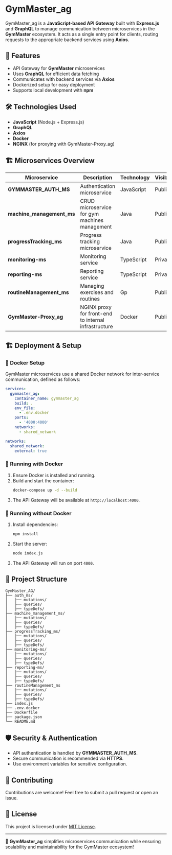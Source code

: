 # GymMaster_ag

GymMaster_ag is a **JavaScript-based API Gateway** built with **Express.js** and **GraphQL** to manage communication between microservices in the **GymMaster** ecosystem. It acts as a single entry point for clients, routing requests to the appropriate backend services using **Axios**.

## 🚀 Features

- API Gateway for **GymMaster** microservices
- Uses **GraphQL** for efficient data fetching
- Communicates with backend services via **Axios**
- Dockerized setup for easy deployment
- Supports local development with **npm**

## 🛠️ Technologies Used

- **JavaScript** (Node.js + Express.js)
- **GraphQL**
- **Axios**
- **Docker**
- **NGINX** (for proxying with GymMaster-Proxy_ag)

## 🏗️ Microservices Overview

| Microservice | Description | Technology | Visibility |
|-------------|-------------|------------|------------|
| **GYMMASTER_AUTH_MS** | Authentication microservice | JavaScript | Public |
| **machine_management_ms** | CRUD microservice for gym machines management | Java | Public |
| **progressTracking_ms** | Progress tracking microservice | Java | Public |
| **monitoring-ms** | Monitoring service | TypeScript | Private |
| **reporting-ms** | Reporting service | TypeScript | Private |
| **routineManagement_ms**| Managing exercises and routines | Gp | Public |
| **GymMaster-Proxy_ag** | NGINX proxy for front-end to internal infrastructure | Docker | Public |

## 🏗️ Deployment & Setup

### 🐳 Docker Setup

GymMaster microservices use a shared Docker network for inter-service communication, defined as follows:

```yaml
services:
  gymmaster_ag:
    container_name: gymmaster_ag
    build: .
    env_file:
      - .env.docker
    ports:
      - '4000:4000'
    networks:
      - shared_network

networks:
  shared_network:
    external: true
```

### 🏃 Running with Docker

1. Ensure Docker is installed and running.
2. Build and start the container:
   ```sh
   docker-compose up -d --build
   ```
3. The API Gateway will be available at `http://localhost:4000`.

### 🔧 Running without Docker

1. Install dependencies:
   ```sh
   npm install
   ```
2. Start the server:
   ```sh
   node index.js
   ```
3. The API Gateway will run on port `4000`.

## 📂 Project Structure

```
GymMaster_AG/
├── auth_ms/
│   ├── mutations/
│   ├── queries/
│   ├── typeDefs/
├── machine_management_ms/
│   ├── mutations/
│   ├── queries/
│   ├── typeDefs/
├── progressTracking_ms/
│   ├── mutations/
│   ├── queries/
│   ├── typeDefs/
├── monitoring-ms/
│   ├── mutations/
│   ├── queries/
│   ├── typeDefs/
├── reporting-ms/
│   ├── mutations/
│   ├── queries/
│   ├── typeDefs/
├── routineManagement_ms
│   ├── mutations/
│   ├── queries/
│   ├── typeDefs/
├── index.js
├── .env.docker
├── Dockerfile
├── package.json
└── README.md
```

## 🛡️ Security & Authentication
- API authentication is handled by **GYMMASTER_AUTH_MS**.
- Secure communication is recommended via **HTTPS**.
- Use environment variables for sensitive configuration.

## 📖 Contributing

Contributions are welcome! Feel free to submit a pull request or open an issue.

## 📜 License

This project is licensed under [MIT License](LICENSE).

---

🚀 **GymMaster_ag** simplifies microservices communication while ensuring scalability and maintainability for the GymMaster ecosystem!


